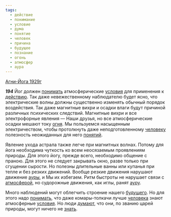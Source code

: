 ```yaml
---
tags:
  - действие
  - понимание
  - условие
  - дума
  - понятие
  - человек
  - причина
  - будущее
  - познание
  - огонь
  - атмосфер
  - аура
---
```


[Агни-Йога 1929г](/agni/1929)

___194___
Йог должен [понимать](/tag/#понимание) атмосферические [условия](/tag/#условие) для применения к [действию](/tag/#действие). Так даже невежественному наблюдателю будет ясно, что электрические волны должны существенно изменять обычный порядок воздействия. Так даже магнитные вихри и осадки влаги будут причиной различных психических следствий. Магнитные вихри и все электрофорные явления — Наши друзья, но все атмосферические осадки мешают току [огня](/tag/#огонь). Мы пользуемся насыщенным электричеством, чтобы протолкнуть даже неподготовленному [человеку](/tag/#человек) полезность неожиданных для него [понятий](/tag/#понятие).   

Явление ухода астрала также легче при магнитных волнах. Потому для йога необходима чуткость ко всем неосязаемым проявлениям природы. Для этого йогу, прежде всего, необходимо общение с праною. Для этого не следует закрывать окно, разве только при сгущении сырости. Но полезны длительные ванны или купанья при тепле и без резких движений. Вообще резкие движения нарушают движение [ауры](/tag/#аура), и Мы их избегаем. Ритм быстроты не нарушает связи с [атмосферой](/tag/#атмосфер), но судорожные движения, как иглы, ранят [ауру](/tag/#аура).   

Много наблюдений могут облегчить строение нашего [будущего](/tag/#будущее). Но для этого надо [понимать](/tag/#понимание), что даже комары-толкачи лучше [человека](/tag/#человек) знают атмосферные [условия](/tag/#условие). Но люди [думают](/tag/#дума), что они, по званию царей природы, могут ничего не [знать](/tag/#познание).